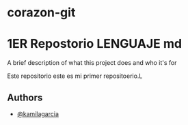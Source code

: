 # corazon-git
# 1ER  Repostorio LENGUAJE md

A brief description of what this project does and who it's for

Este repositorio este es mi primer repositoerio.L

## Authors

- [@kamilagarcia](https://www.github.com/octokatherine)

